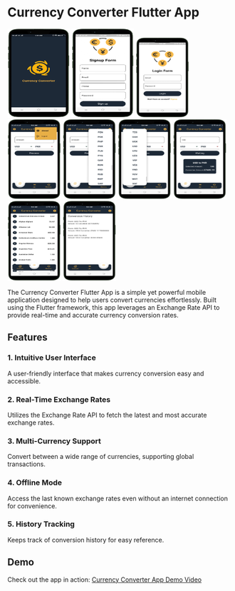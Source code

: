 # Currency Converter Flutter App

<img src="splash.png" alt="Splash"  width="140" height="200">  <img src="signup.png" alt="Signup"  width="140" height="200"> <img src="login.png" alt="login"  width="120" height="180"> <img src="profie.png" alt="profie"  width="120" height="180"> <img src="currencyfrom.png" alt="currencyfrom"  width="120" height="180"> <img src="currencyto.png" alt="currencyto"  width="120" height="180"> <img src="converter.png" alt="converter" width="120" height="180"> <img src="currencylist.png" alt="currencylist"  width="120" height="180"> <img src="currencyhistory.png" alt="currencyhistory"  width="120" height="180"> 

The Currency Converter Flutter App is a simple yet powerful mobile application designed to help users convert currencies effortlessly. Built using the Flutter framework, this app leverages an Exchange Rate API to provide real-time and accurate currency conversion rates.

## Features

### 1. Intuitive User Interface
A user-friendly interface that makes currency conversion easy and accessible.

### 2. Real-Time Exchange Rates
Utilizes the Exchange Rate API to fetch the latest and most accurate exchange rates.

### 3. Multi-Currency Support
Convert between a wide range of currencies, supporting global transactions.

### 4. Offline Mode
Access the last known exchange rates even without an internet connection for convenience.

### 5. History Tracking
Keeps track of conversion history for easy reference.

## Demo

Check out the app in action: [Currency Converter App Demo Video](https://www.mediafire.com/file/036fejz78rpip4x/currencyconverter.mp4/file)
